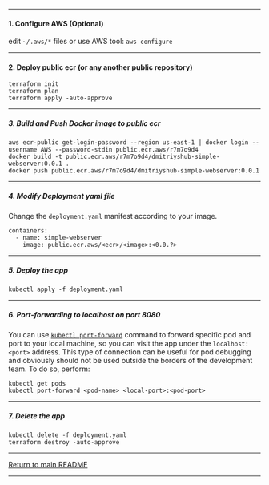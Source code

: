 *********************************************************************
#### 1. Configure AWS (Optional)
edit `~/.aws/*` files or use AWS tool: `aws configure`
*********************************************************************
#### 2. Deploy public ecr (or any another **public** repository)
```shell
terraform init
terraform plan
terraform apply -auto-approve
```
*********************************************************************
##### 3. Build and Push Docker image to **public** ecr
```shell
aws ecr-public get-login-password --region us-east-1 | docker login --username AWS --password-stdin public.ecr.aws/r7m7o9d4
docker build -t public.ecr.aws/r7m7o9d4/dmitriyshub-simple-webserver:0.0.1 .
docker push public.ecr.aws/r7m7o9d4/dmitriyshub-simple-webserver:0.0.1
```
*********************************************************************
##### 4. Modify Deployment yaml file
Change the `deployment.yaml` manifest according to your image. 
```shell
containers:
  - name: simple-webserver
    image: public.ecr.aws/<ecr>/<image>:<0.0.?>
```
*********************************************************************
##### 5. Deploy the app
```shell
kubectl apply -f deployment.yaml
```
*********************************************************************
##### 6. Port-forwarding to localhost on port 8080
You can use [`kubectl port-forward`](https://kubernetes.io/docs/tasks/access-application-cluster/port-forward-access-application-cluster/) command to forward specific pod and port to your local machine, so you can visit the app under the `localhost:<port>` address. This type of connection can be useful for pod debugging and obviously should not be used outside the borders of the development team.
   To do so, perform:
```shell
kubectl get pods
kubectl port-forward <pod-name> <local-port>:<pod-port> 
```
*********************************************************************
##### 7. Delete the app
```shell
kubectl delete -f deployment.yaml
terraform destroy -auto-approve
```
*********************************************************************
[Return to main README](https://github.com/dmitriyshub/kube-hub)
*********************************************************************
